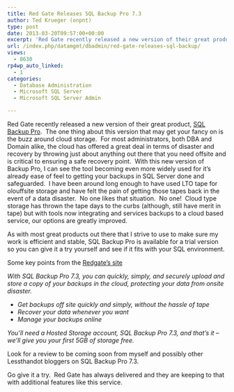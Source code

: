 ```yaml
---
title: Red Gate Releases SQL Backup Pro 7.3
author: Ted Krueger (onpnt)
type: post
date: 2013-03-20T09:57:00+00:00
excerpt: 'Red Gate recently released a new version of their great product, SQL Backup Pro.  The one thing about this version that may get your fancy on is the buzz around cloud storage.  For most administrators, both DBA and Domain alike, the cloud has offered a&hellip;'
url: /index.php/datamgmt/dbadmin/red-gate-releases-sql-backup/
views:
  - 8630
rp4wp_auto_linked:
  - 1
categories:
  - Database Administration
  - Microsoft SQL Server
  - Microsoft SQL Server Admin

---
```

Red Gate recently released a new version of their great product, [SQL Backup Pro][1].  The one thing about this version that may get your fancy on is the buzz around cloud storage.  For most administrators, both DBA and Domain alike, the cloud has offered a great deal in terms of disaster and recovery by throwing just about anything out there that you need offsite and is critical to ensuring a safe recovery point.  With this new version of Backup Pro, I can see the tool becoming even more widely used for it’s already ease of feel to getting your backups in SQL Server done and safeguarded.  I have been around long enough to have used LTO tape for olouffsite storage and have felt the pain of getting those tapes back in the event of a data disaster.  No one likes that situation.  No one!  Cloud type storage has thrown the tape days to the curbs (although, still have merit in tape) but with tools now integrating and services backups to a cloud based service, our options are greatly improved.

As with most great products out there that I strive to use to make sure my work is efficient and stable, SQL Backup Pro is available for a trial version so you can give it a try yourself and see if it fits with your SQL environment.

Some key points from the [Redgate’s site][1]

_With SQL Backup Pro 7.3, you can quickly, simply, and securely upload and store a copy of your backups in the cloud, protecting your data from onsite disaster._ 

  * _Get backups off site quickly and simply, without the hassle of tape_
  * _Recover your data whenever you want_
  * _Manage your backups online_

_You’ll need a Hosted Storage account, SQL Backup Pro 7.3, and that’s it &#8211; we’ll give you your first 5GB of storage free._

Look for a review to be coming soon from myself and possibly other Lessthandot bloggers on SQL Backup Pro 7.3.

Go give it a try.  Red Gate has always delivered and they are keeping to that with additional features like this service.

 [1]: http://www.red-gate.com/products/dba/sql-backup/